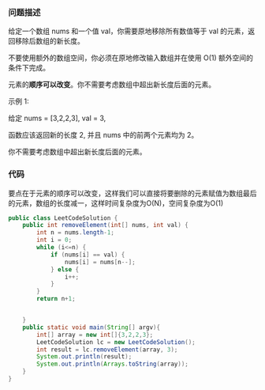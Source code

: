 ### 问题描述
给定一个数组 nums 和一个值 val，你需要原地移除所有数值等于 val 的元素，返回移除后数组的新长度。

不要使用额外的数组空间，你必须在原地修改输入数组并在使用 O(1) 额外空间的条件下完成。

元素的**顺序可以改变**。你不需要考虑数组中超出新长度后面的元素。

示例 1:

给定 nums = [3,2,2,3], val = 3,

函数应该返回新的长度 2, 并且 nums 中的前两个元素均为 2。

你不需要考虑数组中超出新长度后面的元素。

### 代码
要点在于元素的顺序可以改变，这样我们可以直接将要删除的元素赋值为数组最后的元素，数组的长度减一，这样时间复杂度为O(N)，空间复杂度为O(1)
```java
public class LeetCodeSolution {
    public int removeElement(int[] nums, int val) {
        int n = nums.length-1;
        int i = 0;
        while (i<=n) {
            if (nums[i] == val) {
                nums[i] = nums[n--];
            } else {
                i++;
            }
        }
        return n+1;


    }
    public static void main(String[] argv){
        int[] array = new int[]{3,2,2,3};
        LeetCodeSolution lc = new LeetCodeSolution();
        int result = lc.removeElement(array, 3);
        System.out.println(result);
        System.out.println(Arrays.toString(array));
    }
}

```


